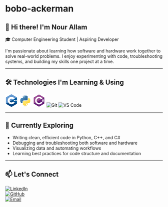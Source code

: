 # bobo-ackerman
## 👋 Hi there! I'm Nour Allam  
🎓 Computer Engineering Student | Aspiring Developer

I'm passionate about learning how software and hardware work together to solve real-world problems. I enjoy experimenting with code, troubleshooting systems, and building my skills one project at a time.

---

## 🛠️ Technologies I'm Learning & Using

<p align="left">
  <img src="https://raw.githubusercontent.com/devicons/devicon/master/icons/cplusplus/cplusplus-original.svg" alt="C++" width="40" height="40"/>
  <img src="https://raw.githubusercontent.com/devicons/devicon/master/icons/python/python-original.svg" alt="Python" width="40" height="40"/>
  <img src="https://raw.githubusercontent.com/devicons/devicon/master/icons/csharp/csharp-original.svg" alt="C#" width="40" height="40"/>
  <img src="https://www.vectorlogo.zone/logos/git-scm/git-scm-icon.svg" alt="Git" width="40" height="40"/>
  <img src="https://www.vectorlogo.zone/logos/visualstudio_code/visualstudio_code-icon.svg" alt="VS Code" width="40" height="40"/>
</p>

---

## 🌱 Currently Exploring

- Writing clean, efficient code in Python, C++, and C#
- Debugging and troubleshooting both software and hardware
- Visualizing data and automating workflows
- Learning best practices for code structure and documentation

---

## 📫 Let's Connect

[![LinkedIn](https://img.shields.io/badge/-LinkedIn-blue?style=flat-square&logo=linkedin&logoColor=white)](https://www.linkedin.com/in/your-profile)  
[![GitHub](https://img.shields.io/badge/-GitHub-black?style=flat-square&logo=github&logoColor=white)](https://github.com/your-username)  
[![Email](https://img.shields.io/badge/-Email-red?style=flat-square&logo=gmail&logoColor=white)](mailto:your.email@example.com)
